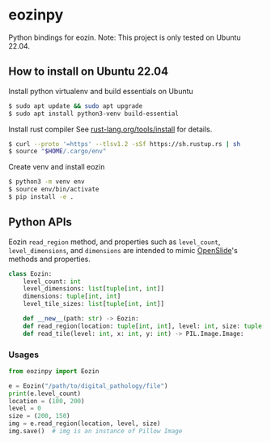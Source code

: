 # eozinpy

Python bindings for eozin.
Note: This project is only tested on Ubuntu 22.04.

## How to install on Ubuntu 22.04

Install python virtualenv and build essentials on Ubuntu

```sh
$ sudo apt update && sudo apt upgrade
$ sudo apt install python3-venv build-essential
```

Install rust compiler
See [rust-lang.org/tools/install](https://www.rust-lang.org/tools/install) for details.

```sh
$ curl --proto '=https' --tlsv1.2 -sSf https://sh.rustup.rs | sh
$ source "$HOME/.cargo/env"
```

Create venv and install eozin

```sh
$ python3 -m venv env
$ source env/bin/activate
$ pip install -e .
```


## Python APIs

Eozin `read_region` method, and properties such as `level_count`, `level_dimensions`, and `dimensions` are intended to mimic [OpenSlide](https://openslide.org/api/python/)'s methods and properties.

```Python
class Eozin:
    level_count: int
    level_dimensions: list[tuple[int, int]]
    dimensions: tuple[int, int]
    level_tile_sizes: list[tuple[int, int]]

    def __new__(path: str) -> Eozin:
    def read_region(location: tuple[int, int], level: int, size: tuple[int, int]) -> PIL.Image.Image:
    def read_tile(level: int, x: int, y: int) -> PIL.Image.Image:
```

### Usages

```Python
from eozinpy import Eozin

e = Eozin("/path/to/digital_pathology/file")
print(e.level_count)
location = (100, 200)
level = 0
size = (200, 150)
img = e.read_region(location, level, size)
img.save()  # img is an instance of Pillow Image
```
